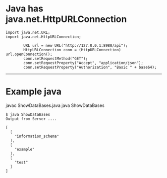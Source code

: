
# Java has java.net.HttpURLConnection

```
import java.net.URL;
import java.net.HttpURLConnection;
```

```
        URL url = new URL("http://127.0.0.1:8980/api");
        HttpURLConnection conn = (HttpURLConnection) url.openConnection();
        conn.setRequestMethod("GET");
        conn.setRequestProperty("Accept", "application/json");
        conn.setRequestProperty("Authorization", "Basic " + base64);
```

---  

# Example java

javac ShowDataBases.java
java ShowDataBases


```
$ java ShowDataBases 
Output from Server .... 

[
  [
    "information_schema"
  ], 
  [
    "example"
  ], 
  [
    "test"
  ]
]
```

